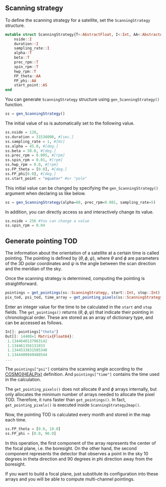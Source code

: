 ## Scanning strategy

To define the scanning strategy for a satellite, set the `ScanningStrategy` structure.
```julia
mutable struct ScanningStrategy{T<:AbstractFloat, I<:Int, AA<:AbstractArray{T}, AS<:AbstractString}
    nside::I
    duration::I
    sampling_rate::I
    alpha::T
    beta::T
    prec_rpm::T
    spin_rpm::T
    hwp_rpm::T
    FP_theta::AA
    FP_phi::AA
    start_point::AS
end
```

You can generate `ScanningStrategy` structure using `gen_ScanningStrategy()` function.

```julia
ss = gen_ScanningStrategy()
```
The initial value of ss is automatically set to the following value.
```julia
ss.nside = 128,
ss.duration = 31536000, #[sec.]
ss.sampling_rate = 1, #[Hz]
ss.alpha = 45.0, #[deg.]
ss.beta = 50.0, #[deg.]
ss.prec_rpm = 0.005, #[rpm]
ss.spin_rpm = 0.01, #[rpm]
ss.hwp_rpm = 0.0, #[rpm]
ss.FP_theta = [0.0], #[deg.]
ss.FP_phi[0.0], #[deg.]
ss.start_point = "equator" #or "pole"
```
This initial value can be changed by specifying the `gen_ScanningStrategy()` argument when declaring ss like below.
```julia
ss = gen_ScanningStrategy(alpha=60, prec_rpm=0.001, sampling_rate=5)
```
In addition, you can directly access ss and interactively change its value.
```julia
ss.nside = 256 #You can change a value
ss.spin_rpm = 0.04
```

## Generate pointing TOD
The information about the orientation of a satellite at a certain time is called pointing. The pointing is defined by $(\theta, \phi, \psi)$, where $\theta$ and $\phi$ are parameters of the 3D polar coordinates and $\psi$ is the angle between the scan direction and the meridian of the sky.

Once the scanning strategy is determined, computing the pointing is straightforward.
```julia
pointings = get_pointings(ss::ScanningStrategy, start::Int, stop::Int)
pix_tod, psi_tod, time_array = get_pointing_pixels(ss::ScanningStrategy, start::Int, stop::Int)
```
Enter an integer value for the time to be calculated in the `start` and `stop` fields.
The `get_pointings()` returns $(\theta, \phi, \psi)$ that indicate their pointing in chronological order. These are stored as an array of dictionary type, and can be accessed as follows.
```julia
In[]: pointings["theta"]
Out[]: 14400×1 Matrix{Float64}:
 1.1344640137963142
 1.134461356131033
 1.1344533831585348
 1.1344400949488544
...
```

The `pointings["psi"]` contains the scanning angle according to the [COSMO(HEALPix)](https://lambda.gsfc.nasa.gov/product/about/pol_convention.cfm) definition. And `pointings["time"]` contains the time used in the calculation.

The `get_pointing_pixels()` does not allocate $\theta$ and $\phi$ arrays internally, but only allocates the minimum number of arrays needed to allocate the pixel TOD.
Therefore, it runs faster than `get_pointings()`. In fact, `get_pointing_pixels()` is executed inside `ScanningStrategy2map()`.

Now, the pointing TOD is calculated every month and stored in the map each time.
```julia
ss.FP_theta = [0.0, 10.0]
ss.FP_phi = [0.0, 90.0]
```
In this operation, the first component of the array represents the center of the focal plane, i.e. the boresight. On the other hand, the second component represents the detector that observes a point in the sky 10 degrees in theta direction and 90 degrees in phi direction away from the boresight.

If you want to build a focal plane, just substitute its configuration into these arrays and you will be able to compute multi-channel pointings.


